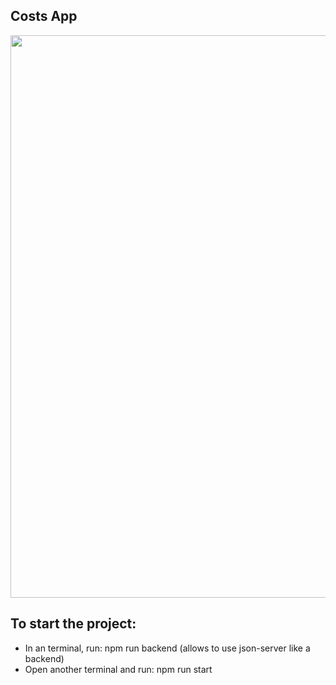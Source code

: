 ## Costs App

<div>
  <img src="https://user-images.githubusercontent.com/95629281/194185117-ec9ec4d8-7889-4edc-b623-b6ead1331cee.JPG" width="900px" />
</div>

## To start the project:

- In an terminal, run: npm run backend (allows to use json-server like a backend)</br>
- Open another terminal and run: npm run start
